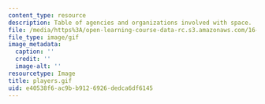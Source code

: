 ```yaml
---
content_type: resource
description: Table of agencies and organizations involved with space.
file: /media/https%3A/open-learning-course-data-rc.s3.amazonaws.com/16-891j-space-policy-seminar-spring-2003/e40538f6ac9bb9126926dedca6df6145_players.gif
file_type: image/gif
image_metadata:
  caption: ''
  credit: ''
  image-alt: ''
resourcetype: Image
title: players.gif
uid: e40538f6-ac9b-b912-6926-dedca6df6145
---
```

